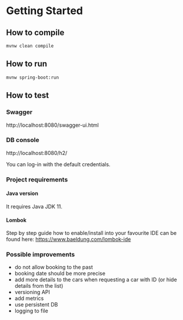 # Getting Started

## How to compile
```
mvnw clean compile
```

## How to run
```
mvnw spring-boot:run
```

## How to test

### Swagger
http://localhost:8080/swagger-ui.html

### DB console
http://localhost:8080/h2/

You can log-in with the default credentials.

### Project requirements
#### Java version
It requires Java JDK 11.

#### Lombok
Step by step guide how to enable/install into your favourite IDE can be found here: https://www.baeldung.com/lombok-ide


### Possible improvements
- do not allow booking to the past
- booking date should be more precise
- add more details to the cars when requesting a car with ID (or hide details from the list)
- versioning API
- add metrics
- use persistent DB
- logging to file
